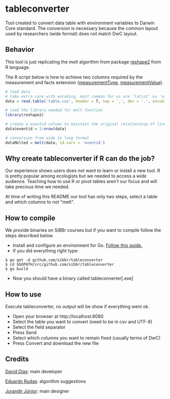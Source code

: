 # tableconverter

Tool created to convert data table with environment variables to Darwin Core standard.
The conversion is necessary because the common layout used by researchers (wide format) does not match DwC layout.

## Behavior

This tool is just replicating the *melt* algorithm from package [reshape2](https://cran.r-project.org/web/packages/reshape2/index.html) from R language.

The R script below is how to achieve two columns required by the measurement and facts extension ([measurementType](http://rs.tdwg.org/dwc/terms/#measurementType), [measurementValue](http://rs.tdwg.org/dwc/terms/#measurementValue)).

```R
# load data
# take extra care with encoding, most common for us are 'latin1' ou 'utf8' (please use utf8 if possible)
data = read.table('table.csv', header = T, sep = ',', dec = '.', encoding = 'utf8')

# load the library needed for melt function
library(reshape2)

# create a eventid column to maintain the original relationship of lines
data$eventid = 1:nrow(data)

# conversion from wide to long format
dataMelted = melt(data, id.vars = 'eventid')
```

## Why create tableconverter if R can do the job?

Our experience shows users does not want to learn or install a new tool. R is pretty popular among ecologists but we needed to access a wide audience.
Teaching how to use R or pivot tables aren't our focus and will take precious time we needed.

At time of writing this README our tool has only two steps, select a table and which columns to not "melt".

## How to compile

We provide binaries on SiBBr courses but if you want to compile follow the steps described below.

- Install and configure an environment for Go. [Follow this guide.](https://golang.org/doc/install)
- If you did everything right type:
```
$ go get -d github.com/sibbr/tableconverter
$ cd $GOPATH/src/github.com/sibbr/tableconverter
$ go build
```
- Now you should have a binary called tableconverter[.exe]

## How to use

Execute tableconverter, no output will be show if everything went ok.

- Open your browser at http://localhost:8080
- Select the table you want to convert (need to be in csv and UTF-8)
- Select the field separator
- Press Send
- Select which columns you want to remain fixed (usually terms of DwC)
- Press Convert and download the new file

## Credits

[David Dias](https://github.com/dvdscripter): main developer

[Eduardo Rudas](https://github.com/erudas-SiBBr): algorithm suggestions

[Jurandir Júnior](https://github.com/jurajunior): main designer
